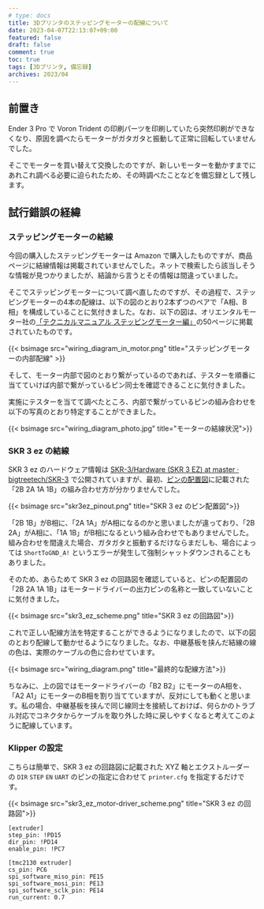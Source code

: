 ```yaml
---
# type: docs 
title: 3Dプリンタのステッピングモーターの配線について
date: 2023-04-07T22:13:07+09:00
featured: false
draft: false
comment: true
toc: true
tags: [3Dプリンタ, 備忘録]
archives: 2023/04
---
```


## 前置き

Ender 3 Pro で Voron Trident の印刷パーツを印刷していたら突然印刷ができなくなり、原因を調べたらモーターがガタガタと振動して正常に回転していませんでした。

そこでモーターを買い替えて交換したのですが、新しいモーターを動かすまでにあれこれ調べる必要に迫られたため、その時調べたことなどを備忘録として残します。


## 試行錯誤の経緯

### ステッピングモーターの結線

今回の購入したステッピングモーターは Amazon で購入したものですが、商品ページに結線情報は掲載されていませんでした。ネットで検索したら該当しそうな情報が見つかりましたが、結論から言うとその情報は間違っていました。

そこでステッピングモーターについて調べ直したのですが、その過程で、ステッピングモーターの4本の配線は、以下の図のとおり2本ずつのペアで「A相、B相」を構成していることに気付きました。なお、以下の図は、オリエンタルモーター社の[「テクニカルマニュアル ステッピングモーター編」](https://www.orientalmotor.co.jp/tech/technicalmanual/stepping/)の50ページに掲載されていたものです。

{{< bsimage src="wiring_diagram_in_motor.png" title="ステッピングモーターの内部配線" >}}

そして、モーター内部で図のとおり繋がっているのであれば、テスターを順番に当てていけば内部で繋がっているピン同士を確認できることに気付きました。

実施にテスターを当てて調べたところ、内部で繋がっているピンの組み合わせを以下の写真のとおり特定することができました。

{{< bsimage src="wiring_diagram_photo.jpg" title="モーターの結線状況">}}


### SKR 3 ez の結線

SKR 3 ez のハードウェア情報は [SKR-3/Hardware (SKR 3 EZ) at master · bigtreetech/SKR-3](https://github.com/bigtreetech/SKR-3/tree/master/Hardware%20(SKR%203%20EZ)) で公開されていますが、最初、[ピンの配置図](https://github.com/bigtreetech/SKR-3/blob/master/Hardware%20(SKR%203%20EZ)/BIGTREETECH%20SKR%203%20EZ%20V1.0-PIN.pdf)に記載された「2B 2A 1A 1B」の組み合わせ方が分かりませんでした。

{{< bsimage src="skr3ez_pinout.png" title="SKR 3 ez のピン配置図">}}

「2B 1B」がB相に、「2A 1A」がA相になるのかと思いましたが違っており、「2B 2A」がA相に、「1A 1B」がB相になるという組み合わせでもありませんでした。組み合わせを間違えた場合、ガタガタと振動するだけならまだしも、場合によっては `ShortToGND_A!` というエラーが発生して強制シャットダウンされることもありました。

そのため、あらためて SKR 3 ez の回路図を確認していると、ピンの配置図の「2B 2A 1A 1B」はモータードライバーの出力ピンの名称と一致していないことに気付きました。

{{< bsimage src="skr3_ez_scheme.png" title="SKR 3 ez の回路図">}}

これで正しい配線方法を特定することができるようになりましたので、以下の図のとおり配線して動かせるようになりました。なお、中継基板を挟んだ結線の線の色は、実際のケーブルの色に合わせています。

{{< bsimage src="wiring_diagram.png" title="最終的な配線方法">}}

ちなみに、上の図ではモータードライバーの「B2 B2」にモーターのA相を、「A2 A1」にモーターのB相を割り当てていますが、反対にしても動くと思います。私の場合、中継基板を挟んで同じ線同士を接続しておけば、何らかのトラブル対応でコネクタからケーブルを取り外した時に戻しやすくなると考えてこのように配線しています。

### Klipper の設定

こちらは簡単で、SKR 3 ez の回路図に記載された XYZ 軸とエクストルーダーの `DIR` `STEP` `EN` `UART` のピンの指定に合わせて `printer.cfg` を指定するだけです。 

{{< bsimage src="skr3_ez_motor-driver_scheme.png" title="SKR 3 ez の回路図">}}

```
[extruder]
step_pin: !PD15
dir_pin: !PD14
enable_pin: !PC7

[tmc2130 extruder]
cs_pin: PC6
spi_software_miso_pin: PE15
spi_software_mosi_pin: PE13
spi_software_sclk_pin: PE14
run_current: 0.7
```
